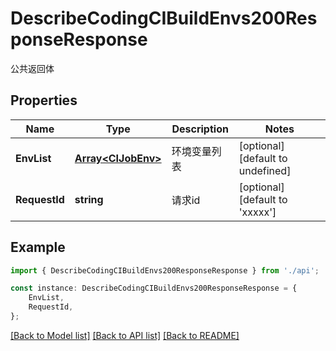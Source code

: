 # DescribeCodingCIBuildEnvs200ResponseResponse

公共返回体

## Properties

Name | Type | Description | Notes
------------ | ------------- | ------------- | -------------
**EnvList** | [**Array&lt;CIJobEnv&gt;**](CIJobEnv.md) | 环境变量列表 | [optional] [default to undefined]
**RequestId** | **string** | 请求id | [optional] [default to 'xxxxx']

## Example

```typescript
import { DescribeCodingCIBuildEnvs200ResponseResponse } from './api';

const instance: DescribeCodingCIBuildEnvs200ResponseResponse = {
    EnvList,
    RequestId,
};
```

[[Back to Model list]](../README.md#documentation-for-models) [[Back to API list]](../README.md#documentation-for-api-endpoints) [[Back to README]](../README.md)
